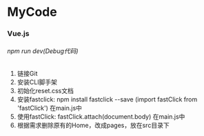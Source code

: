 # MyCode
### Vue.js
###### npm run dev(Debug代码)
1. 链接Git
2. 安装CLI脚手架
3. 初始化reset.css文档
4. 安装fastclick: npm install fastclick --save (import fastClick from 'fastClick') 在main.js中
5. 使用fastClick: fastClick.attach(document.body) 在main.js中
5. 根据需求删除原有的Home，改成pages，放在src目录下
